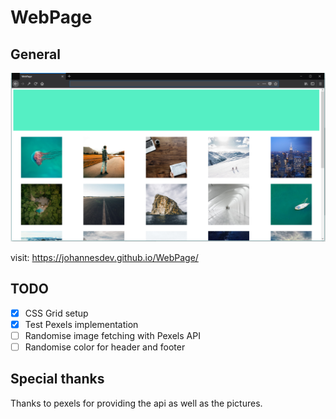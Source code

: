 # WebPage
## General
![alt text](resources/Layout.png "The basic layout")

visit: https://johannesdev.github.io/WebPage/

## TODO
- [x] CSS Grid setup
- [x] Test Pexels implementation
- [ ] Randomise image fetching with Pexels API
- [ ] Randomise color for header and footer

## Special thanks
Thanks to pexels for providing the api as well as the pictures.
